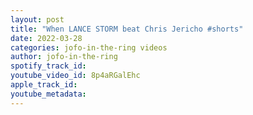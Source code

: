 ```yaml
---
layout: post
title: "When LANCE STORM beat Chris Jericho #shorts"
date: 2022-03-28
categories: jofo-in-the-ring videos
author: jofo-in-the-ring
spotify_track_id: 
youtube_video_id: 8p4aRGalEhc
apple_track_id: 
youtube_metadata: 
---
```

